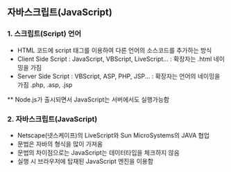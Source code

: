 ## 자바스크립트(JavaScript)
### 1. 스크립트(Script) 언어
- HTML 코드에 script 태그를 이용하여 다른 언어의 소스코드를 추가하는 방식
- Client Side Script 
    : JavaScript, VBScript, LiveScript...
    : 확장자는 .html 네이밍을 가짐
- Server Side Script 
    : VBScript, ASP, PHP, JSP...
    : 확장자는 언어의 네이밍을 가짐 .php, .asp, .jsp

** Node.js가 출시되면서 JavaScript는 서버에서도 실행가능함

### 2. 자바스크립트(JavaScript)
- Netscape(넷스케이프)의 LiveScript와 Sun MicroSystems의 JAVA 협업
- 문법은 자바의 형식을 많이 가져옴
- 문법의 차이점으로는 JavaScript는 데이터타입을 체크하지 않음
- 실행 시 브라우저에 탑재된 JavaScript 엔진을 이용함
